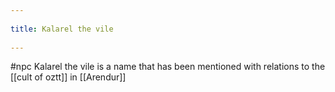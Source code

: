 --- 
title: Kalarel the vile 
---
#npc 
Kalarel the vile is a name that has been mentioned with relations to the [[cult of oztt]] in [[Arendur]]

